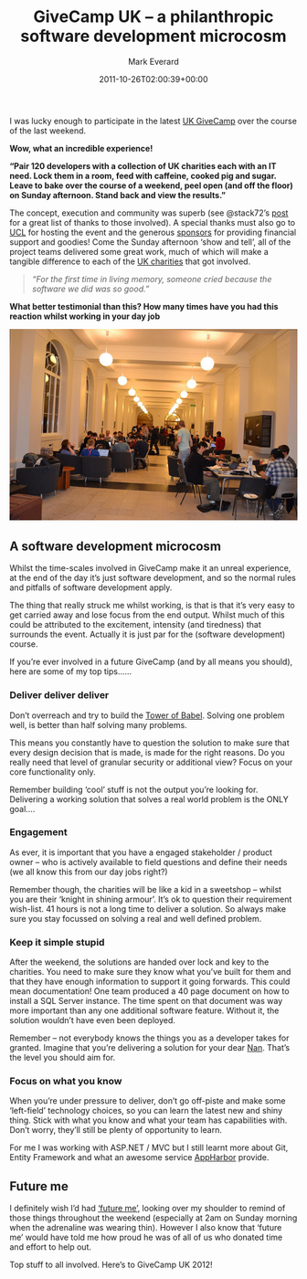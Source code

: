 ﻿---
title: 'GiveCamp UK &#8211; a philanthropic software development microcosm'
date: 2011-10-26T02:00:39+00:00
author: Mark Everard
layout: post
permalink: /2011/10/26/givecamp-uk-a-philanthropic-software-development-microcosm/
dsq_thread_id:
  - "1078475615"
categories:
  - Opinion
---
I was lucky enough to participate in the latest [UK GiveCamp](http://www.givecamp.org.uk/) over the course of the last weekend.

**Wow, what an incredible experience!**

**&#8220;Pair 120 developers with a collection of UK charities each with an IT need. Lock them in a room, feed with caffeine, cooked pig and sugar. Leave to bake over the course of a weekend, peel open (and off the floor) on Sunday afternoon. Stand back and view the results.&#8221;**

The concept, execution and community was superb (see @stack72&#8217;s <a title="Thanks for GiveCampUK 2011" href="http://www.givecamp.org.uk/blog/thanks-givecampuk-2011" target="_blank">post</a> for a great list of thanks to those involved). A special thanks must also go to <a title="University College London" href="http://www.ucl.ac.uk/" target="_blank">UCL</a> for hosting the event and the generous <a title="GiveCamp UK Sponsors" href="http://www.givecamp.org.uk/sponsors" target="_blank">sponsors</a> for providing financial support and goodies! Come the Sunday afternoon &#8216;show and tell&#8217;, all of the project teams delivered some great work, much of which will make a tangible difference to each of the [UK charities](http://www.givecamp.org.uk/blog/introducing-our-givecamp-uk-2011-charity-projects "GiveCamp UK 2011 charities") that got involved.

> _&#8220;For the first time in living memory, someone cried because the software we did was so good.&#8221;_

**What better testimonial than this? How many times have you had this reaction whilst working in your day job**

![GiveCamp UK 2011 - photo by Bert Craven](/assets/uploads/2011/10/6268685214_64dde3976a_z.jpg)

## A software development microcosm

Whilst the time-scales involved in GiveCamp make it an unreal experience, at the end of the day it&#8217;s just software development, and so the normal rules and pitfalls of software development apply.

The thing that really struck me whilst working, is that is that it&#8217;s very easy to get carried away and lose focus from the end output. Whilst much of this could be attributed to the excitement, intensity (and tiredness) that surrounds the event. Actually it is just par for the (software development) course.

If you&#8217;re ever involved in a future GiveCamp (and by all means you should), here are some of my top tips&#8230;&#8230;

### Deliver deliver deliver

Don&#8217;t overreach and try to build the <a title="Tower of Babel" href="http://en.wikipedia.org/wiki/Tower_of_Babel" target="_blank">Tower of Babel</a>. Solving one problem well, is better than half solving many problems.

This means you constantly have to question the solution to make sure that every design decision that is made, is made for the right reasons. Do you really need that level of granular security or additional view? Focus on your core functionality only.

Remember building &#8216;cool&#8217; stuff is not the output you&#8217;re looking for. Delivering a working solution that solves a real world problem is the ONLY goal&#8230;.

### Engagement

As ever, it is important that you have a engaged stakeholder / product owner &#8211; who is actively available to field questions and define their needs (we all know this from our day jobs right?)

Remember though, the charities will be like a kid in a sweetshop &#8211; whilst you are their &#8216;knight in shining armour&#8217;. It&#8217;s ok to question their requirement wish-list. 41 hours is not a long time to deliver a solution. So always make sure you stay focussed on solving a real and well defined problem.

### Keep it simple stupid

After the weekend, the solutions are handed over lock and key to the charities. You need to make sure they know what you&#8217;ve built for them and that they have enough information to support it going forwards. This could mean documentation! One team produced a 40 page document on how to install a SQL Server instance. The time spent on that document was way more important than any one additional software feature. Without it, the solution wouldn&#8217;t have even been deployed.

Remember &#8211; not everybody knows the things you as a developer takes for granted. Imagine that you&#8217;re delivering a solution for your dear <a title="My Nan's website!" href="http://www.cybernanna.co.uk" target="_blank">Nan</a>. That&#8217;s the level you should aim for.

### Focus on what you know

When you&#8217;re under pressure to deliver, don&#8217;t go off-piste and make some &#8216;left-field&#8217; technology choices, so you can learn the latest new and shiny thing. Stick with what you know and what your team has capabilities with. Don&#8217;t worry, they&#8217;ll still be plenty of opportunity to learn.

For me I was working with ASP.NET / MVC but I still learnt more about Git, Entity Framework and what an awesome service <a title="AppHarbor" href="https://appharbor.com/" target="_blank">AppHarbor</a> provide.

## Future me

I definitely wish I&#8217;d had <a title="'Future me'" href="http://2.bp.blogspot.com/_B63yhGbGh1I/SqEiLVZRtYI/AAAAAAAABBE/L7HqPaQ7tLA/s320/man+from+the+future.jpg" target="_blank">&#8216;future me&#8217;</a>, looking over my shoulder to remind of those things throughout the weekend (especially at 2am on Sunday morning when the adrenaline was wearing thin). However I also know that &#8216;future me&#8217; would have told me how proud he was of all of us who donated time and effort to help out.

Top stuff to all involved. Here&#8217;s to GiveCamp UK 2012!